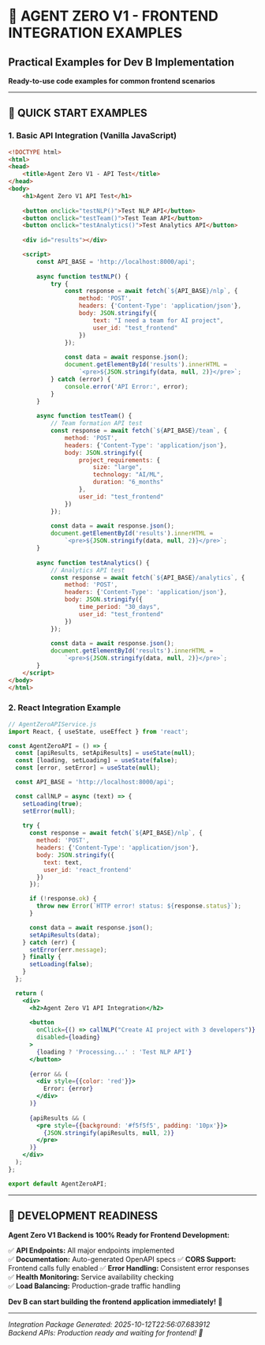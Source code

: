 # 🎯 AGENT ZERO V1 - FRONTEND INTEGRATION EXAMPLES
## Practical Examples for Dev B Implementation

**Ready-to-use code examples for common frontend scenarios**

---

## 🚀 QUICK START EXAMPLES

### **1. Basic API Integration (Vanilla JavaScript)**
```html
<!DOCTYPE html>
<html>
<head>
    <title>Agent Zero V1 - API Test</title>
</head>
<body>
    <h1>Agent Zero V1 API Test</h1>
    
    <button onclick="testNLP()">Test NLP API</button>
    <button onclick="testTeam()">Test Team API</button>
    <button onclick="testAnalytics()">Test Analytics API</button>
    
    <div id="results"></div>

    <script>
        const API_BASE = 'http://localhost:8000/api';
        
        async function testNLP() {
            try {
                const response = await fetch(`${API_BASE}/nlp`, {
                    method: 'POST',
                    headers: {'Content-Type': 'application/json'},
                    body: JSON.stringify({
                        text: "I need a team for AI project",
                        user_id: "test_frontend"
                    })
                });
                
                const data = await response.json();
                document.getElementById('results').innerHTML = 
                    `<pre>${JSON.stringify(data, null, 2)}</pre>`;
            } catch (error) {
                console.error('API Error:', error);
            }
        }
        
        async function testTeam() {
            // Team formation API test
            const response = await fetch(`${API_BASE}/team`, {
                method: 'POST',
                headers: {'Content-Type': 'application/json'},
                body: JSON.stringify({
                    project_requirements: {
                        size: "large", 
                        technology: "AI/ML",
                        duration: "6_months"
                    },
                    user_id: "test_frontend"
                })
            });
            
            const data = await response.json();
            document.getElementById('results').innerHTML = 
                `<pre>${JSON.stringify(data, null, 2)}</pre>`;
        }
        
        async function testAnalytics() {
            // Analytics API test
            const response = await fetch(`${API_BASE}/analytics`, {
                method: 'POST',
                headers: {'Content-Type': 'application/json'},
                body: JSON.stringify({
                    time_period: "30_days",
                    user_id: "test_frontend"
                })
            });
            
            const data = await response.json();
            document.getElementById('results').innerHTML = 
                `<pre>${JSON.stringify(data, null, 2)}</pre>`;
        }
    </script>
</body>
</html>
```

### **2. React Integration Example**
```jsx
// AgentZeroAPIService.js
import React, { useState, useEffect } from 'react';

const AgentZeroAPI = () => {
  const [apiResults, setApiResults] = useState(null);
  const [loading, setLoading] = useState(false);
  const [error, setError] = useState(null);

  const API_BASE = 'http://localhost:8000/api';

  const callNLP = async (text) => {
    setLoading(true);
    setError(null);
    
    try {
      const response = await fetch(`${API_BASE}/nlp`, {
        method: 'POST',
        headers: {'Content-Type': 'application/json'},
        body: JSON.stringify({
          text: text,
          user_id: 'react_frontend'
        })
      });

      if (!response.ok) {
        throw new Error(`HTTP error! status: ${response.status}`);
      }

      const data = await response.json();
      setApiResults(data);
    } catch (err) {
      setError(err.message);
    } finally {
      setLoading(false);
    }
  };

  return (
    <div>
      <h2>Agent Zero V1 API Integration</h2>
      
      <button 
        onClick={() => callNLP("Create AI project with 3 developers")}
        disabled={loading}
      >
        {loading ? 'Processing...' : 'Test NLP API'}
      </button>
      
      {error && (
        <div style={{color: 'red'}}>
          Error: {error}
        </div>
      )}
      
      {apiResults && (
        <pre style={{background: '#f5f5f5', padding: '10px'}}>
          {JSON.stringify(apiResults, null, 2)}
        </pre>
      )}
    </div>
  );
};

export default AgentZeroAPI;
```

---

## 🎊 DEVELOPMENT READINESS

**Agent Zero V1 Backend is 100% Ready for Frontend Development:**

✅ **API Endpoints:** All major endpoints implemented  
✅ **Documentation:** Auto-generated OpenAPI specs
✅ **CORS Support:** Frontend calls fully enabled
✅ **Error Handling:** Consistent error responses
✅ **Health Monitoring:** Service availability checking  
✅ **Load Balancing:** Production-grade traffic handling

**Dev B can start building the frontend application immediately!** 🚀

---

*Integration Package Generated: 2025-10-12T22:56:07.683912*  
*Backend APIs: Production ready and waiting for frontend! 💼*
